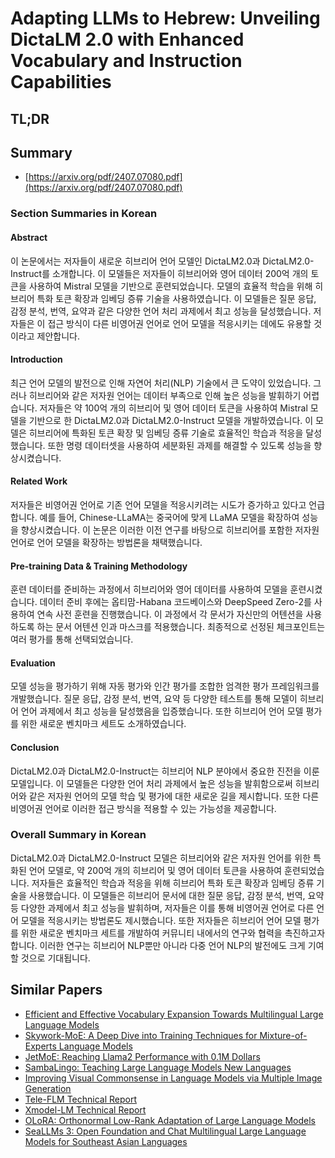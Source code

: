 # Adapting LLMs to Hebrew: Unveiling DictaLM 2.0 with Enhanced Vocabulary and Instruction Capabilities
## TL;DR
## Summary
- [https://arxiv.org/pdf/2407.07080.pdf](https://arxiv.org/pdf/2407.07080.pdf)

### Section Summaries in Korean

#### Abstract
이 논문에서는 저자들이 새로운 히브리어 언어 모델인 DictaLM2.0과 DictaLM2.0-Instruct를 소개합니다. 이 모델들은 저자들이 히브리어와 영어 데이터 200억 개의 토큰을 사용하여 Mistral 모델을 기반으로 훈련되었습니다. 모델의 효율적 학습을 위해 히브리어 특화 토큰 확장과 임베딩 증류 기술을 사용하였습니다. 이 모델들은 질문 응답, 감정 분석, 번역, 요약과 같은 다양한 언어 처리 과제에서 최고 성능을 달성했습니다. 저자들은 이 접근 방식이 다른 비영어권 언어로 언어 모델을 적응시키는 데에도 유용할 것이라고 제안합니다.

#### Introduction
최근 언어 모델의 발전으로 인해 자연어 처리(NLP) 기술에서 큰 도약이 있었습니다. 그러나 히브리어와 같은 저자원 언어는 데이터 부족으로 인해 높은 성능을 발휘하기 어렵습니다. 저자들은 약 100억 개의 히브리어 및 영어 데이터 토큰을 사용하여 Mistral 모델을 기반으로 한 DictaLM2.0과 DictaLM2.0-Instruct 모델을 개발하였습니다. 이 모델은 히브리어에 특화된 토큰 확장 및 임베딩 증류 기술로 효율적인 학습과 적응을 달성했습니다. 또한 명령 데이터셋을 사용하여 세분화된 과제를 해결할 수 있도록 성능을 향상시켰습니다.

#### Related Work
저자들은 비영어권 언어로 기존 언어 모델을 적응시키려는 시도가 증가하고 있다고 언급합니다. 예를 들어, Chinese-LLaMA는 중국어에 맞게 LLaMA 모델을 확장하여 성능을 향상시켰습니다. 이 논문은 이러한 이전 연구를 바탕으로 히브리어를 포함한 저자원 언어로 언어 모델을 확장하는 방법론을 채택했습니다.

#### Pre-training Data & Training Methodology
훈련 데이터를 준비하는 과정에서 히브리어와 영어 데이터를 사용하여 모델을 훈련시켰습니다. 데이터 준비 후에는 옵티맘-Habana 코드베이스와 DeepSpeed Zero-2를 사용하여 연속 사전 훈련을 진행했습니다. 이 과정에서 각 문서가 자신만의 어텐션을 사용하도록 하는 문서 어텐션 인과 마스크를 적용했습니다. 최종적으로 선정된 체크포인트는 여러 평가를 통해 선택되었습니다.

#### Evaluation
모델 성능을 평가하기 위해 자동 평가와 인간 평가를 조합한 엄격한 평가 프레임워크를 개발했습니다. 질문 응답, 감정 분석, 번역, 요약 등 다양한 테스트를 통해 모델이 히브리어 언어 과제에서 최고 성능을 달성했음을 입증했습니다. 또한 히브리어 언어 모델 평가를 위한 새로운 벤치마크 세트도 소개하였습니다.

#### Conclusion
DictaLM2.0과 DictaLM2.0-Instruct는 히브리어 NLP 분야에서 중요한 진전을 이룬 모델입니다. 이 모델들은 다양한 언어 처리 과제에서 높은 성능을 발휘함으로써 히브리어와 같은 저자원 언어의 모델 학습 및 평가에 대한 새로운 길을 제시합니다. 또한 다른 비영어권 언어로 이러한 접근 방식을 적용할 수 있는 가능성을 제공합니다.

### Overall Summary in Korean

DictaLM2.0과 DictaLM2.0-Instruct 모델은 히브리어와 같은 저자원 언어를 위한 특화된 언어 모델로, 약 200억 개의 히브리어 및 영어 데이터 토큰을 사용하여 훈련되었습니다. 저자들은 효율적인 학습과 적응을 위해 히브리어 특화 토큰 확장과 임베딩 증류 기술을 사용했습니다. 이 모델들은 히브리어 문서에 대한 질문 응답, 감정 분석, 번역, 요약 등 다양한 과제에서 최고 성능을 발휘하며, 저자들은 이를 통해 비영어권 언어로 다른 언어 모델을 적응시키는 방법론도 제시했습니다. 또한 저자들은 히브리어 언어 모델 평가를 위한 새로운 벤치마크 세트를 개발하여 커뮤니티 내에서의 연구와 협력을 촉진하고자 합니다. 이러한 연구는 히브리어 NLP뿐만 아니라 다중 언어 NLP의 발전에도 크게 기여할 것으로 기대됩니다.

## Similar Papers
- [Efficient and Effective Vocabulary Expansion Towards Multilingual Large Language Models](2402.14714.md)
- [Skywork-MoE: A Deep Dive into Training Techniques for Mixture-of-Experts Language Models](2406.06563.md)
- [JetMoE: Reaching Llama2 Performance with 0.1M Dollars](2404.07413.md)
- [SambaLingo: Teaching Large Language Models New Languages](2404.05829.md)
- [Improving Visual Commonsense in Language Models via Multiple Image Generation](2406.13621.md)
- [Tele-FLM Technical Report](2404.16645.md)
- [Xmodel-LM Technical Report](2406.02856.md)
- [OLoRA: Orthonormal Low-Rank Adaptation of Large Language Models](2406.01775.md)
- [SeaLLMs 3: Open Foundation and Chat Multilingual Large Language Models for Southeast Asian Languages](2407.19672.md)
